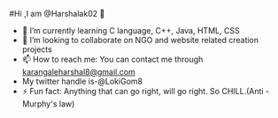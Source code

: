 #Hi ,I am @Harshalak02 👋
- 🌱 I’m currently learning C language, C++, Java, HTML, CSS
- 👯 I’m looking to collaborate on NGO and website related creation projects
- 📫 How to reach me: You can contact me through karangaleharshal8@gmail.com
- My twitter handle is-@LokiGom8
- ⚡ Fun fact: Anything that can go right, will go right. So CHILL.(Anti -Murphy's law)

